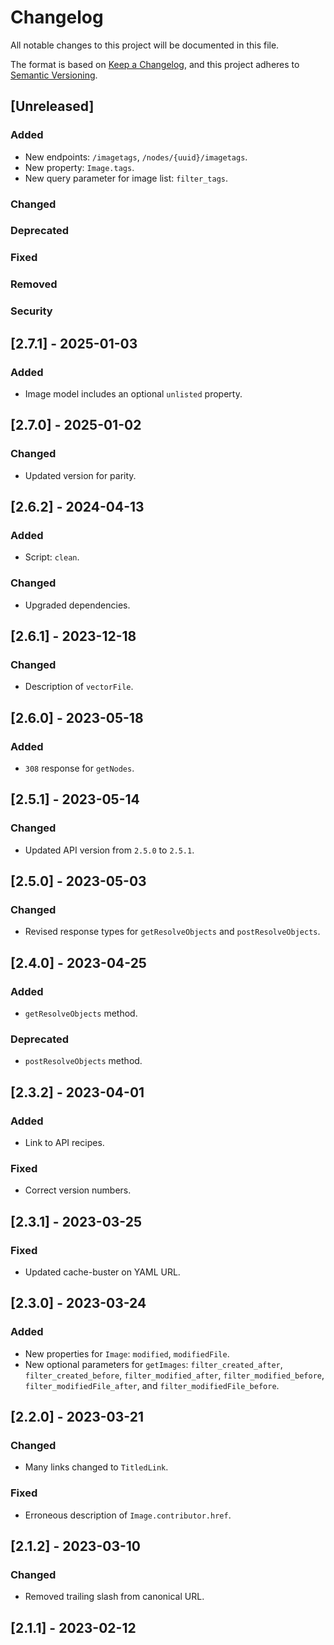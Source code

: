 # Changelog

All notable changes to this project will be documented in this file.

The format is based on [Keep a Changelog](https://keepachangelog.com/en/1.0.0/),
and this project adheres to [Semantic Versioning](https://semver.org/spec/v2.0.0.html).

## [Unreleased]

### Added

- New endpoints: `/imagetags`, `/nodes/{uuid}/imagetags`.
- New property: `Image.tags`.
- New query parameter for image list: `filter_tags`.

### Changed

### Deprecated

### Fixed

### Removed

### Security

## [2.7.1] - 2025-01-03

### Added

- Image model includes an optional `unlisted` property.

## [2.7.0] - 2025-01-02

### Changed

- Updated version for parity.

## [2.6.2] - 2024-04-13

### Added

- Script: `clean`.

### Changed

- Upgraded dependencies.

## [2.6.1] - 2023-12-18

### Changed

- Description of `vectorFile`.

## [2.6.0] - 2023-05-18

### Added

- `308` response for `getNodes`.

## [2.5.1] - 2023-05-14

### Changed

- Updated API version from `2.5.0` to `2.5.1`.

## [2.5.0] - 2023-05-03

### Changed

- Revised response types for `getResolveObjects` and `postResolveObjects`.

## [2.4.0] - 2023-04-25

### Added

- `getResolveObjects` method.

### Deprecated

- `postResolveObjects` method.

## [2.3.2] - 2023-04-01

### Added

- Link to API recipes.

### Fixed

- Correct version numbers.

## [2.3.1] - 2023-03-25

### Fixed

- Updated cache-buster on YAML URL.

## [2.3.0] - 2023-03-24

### Added

- New properties for `Image`: `modified`, `modifiedFile`.
- New optional parameters for `getImages`: `filter_created_after`, `filter_created_before`, `filter_modified_after`, `filter_modified_before`, `filter_modifiedFile_after`, and `filter_modifiedFile_before`.

## [2.2.0] - 2023-03-21

### Changed

- Many links changed to `TitledLink`.

### Fixed

- Erroneous description of `Image.contributor.href`.

## [2.1.2] - 2023-03-10

### Changed

- Removed trailing slash from canonical URL.

## [2.1.1] - 2023-02-12
